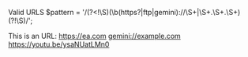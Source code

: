 Valid URLS
$pattern = '/(?<!\S)(\b(https?|ftp|gemini):\/\/\S+|\S+\.\S+\.\S+)(?!\S)/';

This is an URL: <a href="https://ea.com">https://ea.com</a> <a href="gemini://example.com">gemini://example.com</a> <a href="https://youtu.be/ysaNUatLMn0">https://youtu.be/ysaNUatLMn0</a>